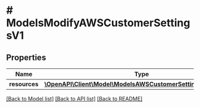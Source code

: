 # # ModelsModifyAWSCustomerSettingsV1

## Properties

Name | Type | Description | Notes
------------ | ------------- | ------------- | -------------
**resources** | [**\OpenAPI\Client\Model\ModelsAWSCustomerSettingsRequestV1[]**](ModelsAWSCustomerSettingsRequestV1.md) |  |

[[Back to Model list]](../../README.md#models) [[Back to API list]](../../README.md#endpoints) [[Back to README]](../../README.md)
